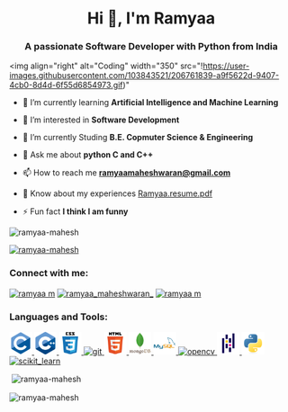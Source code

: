 <h1 align="center">Hi 👋, I'm Ramyaa</h1>
<h3 align="center">A passionate Software Developer with Python from India</h3>

<img align="right" alt="Coding" width="350" src="!https://user-images.githubusercontent.com/103843521/206761839-a9f5622d-9407-4cb0-8d4d-6f55d6854973.gif)"




- 🌱 I’m currently learning **Artificial Intelligence and Machine Learning**

- 👀 I’m interested in **Software Development**

- 🌱 I’m currently Studing **B.E. Copmuter Science & Engineering**

- 💬 Ask me about **python C and C++**

- 📫 How to reach me **ramyaamaheshwaran@gmail.com**

- 📄 Know about my experiences [Ramyaa.resume.pdf](Ramyaa.resume.pdf)

- ⚡ Fun fact **I think I am funny**




<p align="left"> <img src="https://komarev.com/ghpvc/?username=ramyaa-mahesh&label=Profile%20views&color=0e75b6&style=flat" alt="ramyaa-mahesh" /> </p>

<p align="left"> <a href="https://github.com/ryo-ma/github-profile-trophy"><img src="https://github-profile-trophy.vercel.app/?username=ramyaa-mahesh" alt="ramyaa-mahesh" /></a> </p>


<h3 align="left">Connect with me:</h3>
<p align="left">
<a href="https://linkedin.com/in/ramyaa m" target="blank"><img align="center" src="https://raw.githubusercontent.com/rahuldkjain/github-profile-readme-generator/master/src/images/icons/Social/linked-in-alt.svg" alt="ramyaa m" height="30" width="40" /></a>
<a href="https://instagram.com/ramyaa_maheshwaran_" target="blank"><img align="center" src="https://raw.githubusercontent.com/rahuldkjain/github-profile-readme-generator/master/src/images/icons/Social/instagram.svg" alt="ramyaa_maheshwaran_" height="30" width="40" /></a>
<a href="https://www.hackerrank.com/ramyaa m" target="blank"><img align="center" src="https://raw.githubusercontent.com/rahuldkjain/github-profile-readme-generator/master/src/images/icons/Social/hackerrank.svg" alt="ramyaa m" height="30" width="40" /></a>
</p>

<h3 align="left">Languages and Tools:</h3>
<p align="left"> <a href="https://www.cprogramming.com/" target="_blank" rel="noreferrer"> <img src="https://raw.githubusercontent.com/devicons/devicon/master/icons/c/c-original.svg" alt="c" width="40" height="40"/> </a> <a href="https://www.w3schools.com/cpp/" target="_blank" rel="noreferrer"> <img src="https://raw.githubusercontent.com/devicons/devicon/master/icons/cplusplus/cplusplus-original.svg" alt="cplusplus" width="40" height="40"/> </a> <a href="https://www.w3schools.com/css/" target="_blank" rel="noreferrer"> <img src="https://raw.githubusercontent.com/devicons/devicon/master/icons/css3/css3-original-wordmark.svg" alt="css3" width="40" height="40"/> </a> <a href="https://git-scm.com/" target="_blank" rel="noreferrer"> <img src="https://www.vectorlogo.zone/logos/git-scm/git-scm-icon.svg" alt="git" width="40" height="40"/> </a> <a href="https://www.w3.org/html/" target="_blank" rel="noreferrer"> <img src="https://raw.githubusercontent.com/devicons/devicon/master/icons/html5/html5-original-wordmark.svg" alt="html5" width="40" height="40"/> </a> <a href="https://www.mongodb.com/" target="_blank" rel="noreferrer"> <img src="https://raw.githubusercontent.com/devicons/devicon/master/icons/mongodb/mongodb-original-wordmark.svg" alt="mongodb" width="40" height="40"/> </a> <a href="https://www.mysql.com/" target="_blank" rel="noreferrer"> <img src="https://raw.githubusercontent.com/devicons/devicon/master/icons/mysql/mysql-original-wordmark.svg" alt="mysql" width="40" height="40"/> </a> <a href="https://opencv.org/" target="_blank" rel="noreferrer"> <img src="https://www.vectorlogo.zone/logos/opencv/opencv-icon.svg" alt="opencv" width="40" height="40"/> </a> <a href="https://pandas.pydata.org/" target="_blank" rel="noreferrer"> <img src="https://raw.githubusercontent.com/devicons/devicon/2ae2a900d2f041da66e950e4d48052658d850630/icons/pandas/pandas-original.svg" alt="pandas" width="40" height="40"/> </a> <a href="https://www.python.org" target="_blank" rel="noreferrer"> <img src="https://raw.githubusercontent.com/devicons/devicon/master/icons/python/python-original.svg" alt="python" width="40" height="40"/> </a> <a href="https://scikit-learn.org/" target="_blank" rel="noreferrer"> <img src="https://upload.wikimedia.org/wikipedia/commons/0/05/Scikit_learn_logo_small.svg" alt="scikit_learn" width="40" height="40"/> </a> </p>

<p>&nbsp;<img align="center" src="https://github-readme-stats.vercel.app/api?username=ramyaa-mahesh&show_icons=true&locale=en" alt="ramyaa-mahesh" /></p>

<p><img align="center" src="https://github-readme-streak-stats.herokuapp.com/?user=ramyaa-mahesh&" alt="ramyaa-mahesh" /></p>

